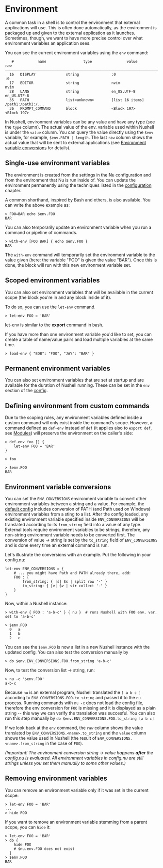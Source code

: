 # Environment

A common task in a shell is to control the environment that external applications will use. This is often done automatically, as the environment is packaged up and given to the external application as it launches. Sometimes, though, we want to have more precise control over what environment variables an application sees.

You can see the current environment variables using the `env` command:
```
   #           name                 type                value                 raw
──────────────────────────────────────────────────────────────────────────────────────────
  16   DISPLAY              string               :0                   :0
  17   EDITOR               string               nvim                 nvim
  28   LANG                 string               en_US.UTF-8          en_US.UTF-8
  35   PATH                 list<unknown>        [list 16 items]      /path1:/path2:/...
  36   PROMPT_COMMAND       block                <Block 197>          <Block 197>
```

In Nushell, environment variables can be any value and have any type (see the `type` column).
The actual value of the env. variable used within Nushell is under the `value` column.
You can query the value directly using the `$env` variable, for example, `$env.PATH | length`.
The last `raw` column shows the actual value that will be sent to external applications (see [Environment variable conversions](#environment-variable-conversions) for details).

## Single-use environment variables

The environment is created from the settings in the Nu configuration and from the environment that Nu is run inside of.  You can update the environment permanently using the techniques listed in the [configuration](configuration.md) chapter.

A common shorthand, inspired by Bash and others, is also available. You can write the above example as:

```
> FOO=BAR echo $env.FOO
BAR
```

You can also temporarily update an environment variable when you run a command or pipeline of commands.

```
> with-env [FOO BAR] { echo $env.FOO }
BAR
```

The `with-env` command will temporarily set the environment variable to the value given (here: the variable "FOO" is given the value "BAR").  Once this is done, the block will run with this new environment variable set.


## Scoped environment variables

You can also set environment variables that will be available in the current scope (the block you're in and any block inside of it).

To do so, you can use the `let-env` command.

```
> let-env FOO = 'BAR'
```

let-env is similar to the **export** command in bash.

If you have more than one environment variable you'd like to set, you can create a table of name/value pairs and load multiple variables at the same time.

```
> load-env { "BOB": "FOO", "JAY": "BAR" }
```

## Permanent environment variables

You can also set environment variables that are set at startup and are available for the duration of Nushell running. These can be set in the `env` section of the [config](configuration.md).

## Defining environment from custom commands

Due to the scoping rules, any environment variables defined inside a custom command will only exist inside the command's scope.
However, a command defined as `def-env` instead of `def` (it applies also to `export def`, see [Modules](modules.md)) will preserve the environment on the caller's side:
```
> def-env foo [] {
    let-env FOO = 'BAR'
}

> foo

> $env.FOO
BAR
```

## Environment variable conversions

You can set the `ENV_CONVERSIONS` environment variable to convert other environment variables between a string and a value.
For example, the [default config](https://github.com/nushell/nushell/blob/main/docs/sample_config/default_config.nu) includes conversion of PATH (and Path used on Windows) environment variables from a sting to a list.
After the config loaded, any existing environment variable specified inside `ENV_CONVERSIONS` will be translated according to its `from_string` field into a value of any type.
External tools require environment variables to be strings, therefore, any non-string environment variable needs to be converted first.
The conversion of value -> string is set by the `to_string` field of `ENV_CONVERSIONS` and is done every time an external command is run.

Let's illustrate the conversions with an example.
Put the following in your config.nu:
```
let-env ENV_CONVERSIONS = {
    # ... you might have Path and PATH already there, add:
    FOO : {
        from_string: { |s| $s | split row '-' }
        to_string: { |v| $v | str collect '-' }
    }    
}
```
Now, within a Nushell instance:
```
> with-env { FOO : 'a-b-c' } { nu }  # runs Nushell with FOO env. var. set to 'a-b-c'

> $env.FOO
  0   a
  1   b
  2   c
```
You can see the `$env.FOO` is now a list in a new Nushell instance with the updated config.
You can also test the conversion manually by
```
> do $env.ENV_CONVERSIONS.FOO.from_string 'a-b-c'
```
Now, to test the conversion list -> string, run:
```
> nu -c '$env.FOO'  
a-b-c
```
Because `nu` is an external program, Nushell translated the `[ a b c ]` according to `ENV_CONVERSIONS.FOO.to_string` and passed it to the `nu` process.
Running commands with `nu -c` does not load the config file, therefore the env conversion for `FOO` is missing and it is displayed as a plain string -- this way we can verify the translation was succesful.
You can also run this step manually by `do $env.ENV_CONVERSIONS.FOO.to_string [a b c]`

If we look back at the `env` command, the `raw` column shows the value translated by `ENV_CONVERSIONS.<name>.to_string` and the `value` column shows the value used in Nushell (the result of `ENV_CONVERSIONS.<name>.from_string` in the case of `FOO`).

_(Important! The environment conversion string -> value happens **after** the config.nu is evaluated. All environment variables in config.nu are still strings unless you set them manually to some other values.)_

## Removing environment variables

You can remove an environment variable only if it was set in the current scope:

```
> let-env FOO = 'BAR'
...
> hide FOO
```

If you want to remove an environment variable stemming from a parent scope, you can `hide` it:

```
> let-env FOO = 'BAR'
> do {
    hide FOO
    # $nu.env.FOO does not exist
  }
> $env.FOO
BAR
```
